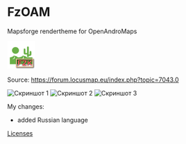 # FzOAM

Mapsforge rendertheme for OpenAndroMaps

![FzOAM.png](FzOAM.png)  

Source: https://forum.locusmap.eu/index.php?topic=7043.0


![Скриншот 1](http://images.vfl.ru/ii/1636991615/8131f0bb/36696490_s.jpg)
![Скриншот 2](http://images.vfl.ru/ii/1636991615/85290755/36696493_s.jpg)
![Скриншот 3](http://images.vfl.ru/ii/1636991615/297ce939/36696491_s.jpg)


My changes:

- added Russian language

 [Licenses](ReadMe.txt)  


